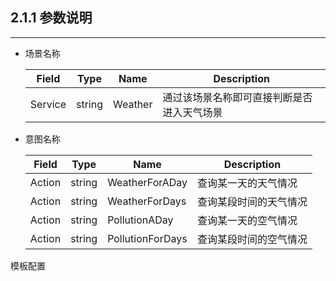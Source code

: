 ## 2.1.1 参数说明

---

* 场景名称

  | Field | Type | Name | Description |
  | --- | --- | --- | --- |
  | Service | string | Weather | 通过该场景名称即可直接判断是否进入天气场景 |

* 意图名称

  | Field | Type | Name | Description |
  | --- | --- | --- | --- |
  | Action | string | WeatherForADay | 查询某一天的天气情况 |
  | Action | string | WeatherForDays | 查询某段时间的天气情况 |
  | Action | string | PollutionADay | 查询某一天的空气情况 |
  | Action | string | PollutionForDays | 查询某段时间的空气情况 |

模板配置


